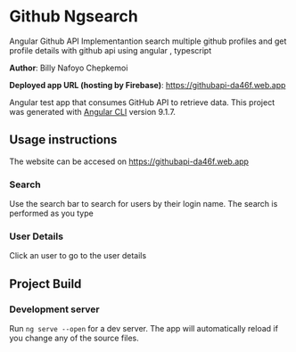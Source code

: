# Github Ngsearch
Angular Github API Implementantion
search multiple github profiles and get profile details with github api using angular , typescript 

**Author**: Billy Nafoyo Chepkemoi

**Deployed app URL (hosting by Firebase)**: https://githubapi-da46f.web.app

Angular test app that consumes GitHub API to retrieve data. This project was generated with [Angular CLI](https://github.com/angular/angular-cli) version 9.1.7.

## Usage instructions

The website can be accesed on https://githubapi-da46f.web.app

### Search
Use the search bar to search for users by their login name. The search is performed as you type

### User Details

Click an user to go to the user details

## Project Build

### Development server

Run `ng serve --open` for a dev server. The app will automatically reload if you change any of the source files.



